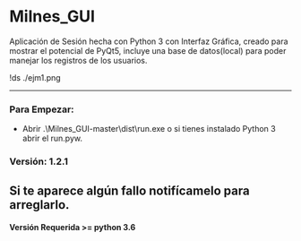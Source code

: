 # Milnes_GUI
Aplicación de Sesión hecha con Python 3 con Interfaz Gráfica, creado para mostrar el potencial de PyQt5, incluye una base de datos(local) para poder manejar los registros de los usuarios.

!ds ./ejm1.png
***

### Para Empezar:
- Abrir .\Milnes_GUI-master\dist\run.exe o si tienes instalado Python 3 abrir el run.pyw.
 ### Versión: 1.2.1

## Si te aparece algún fallo notifícamelo para arreglarlo.
#### Versión Requerida >= python 3.6

